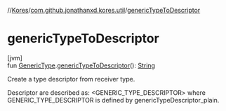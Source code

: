 //[Kores](../../index.md)/[com.github.jonathanxd.kores.util](index.md)/[genericTypeToDescriptor](generic-type-to-descriptor.md)

# genericTypeToDescriptor

[jvm]\
fun [GenericType](../com.github.jonathanxd.kores.type/-generic-type/index.md).[genericTypeToDescriptor](generic-type-to-descriptor.md)(): [String](https://kotlinlang.org/api/latest/jvm/stdlib/kotlin/-string/index.html)

Create a type descriptor from receiver type.

Descriptor are described as: <GENERIC_TYPE_DESCRIPTOR> where GENERIC_TYPE_DESCRIPTOR is defined by genericTypeDescriptor_plain.
